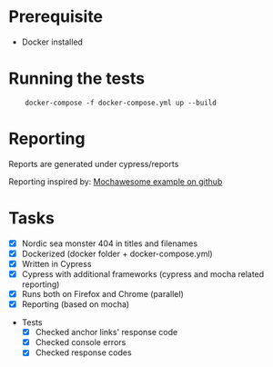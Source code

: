 
# Prerequisite
* Docker installed

# Running the tests
        docker-compose -f docker-compose.yml up --build

# Reporting
Reports are generated under cypress/reports

Reporting inspired by: [Mochawesome example on github](https://github.com/qaboxletstest/cypress-docker-mochawesome-crossbrowser)

# Tasks
- [x] Nordic sea monster 404 in titles and filenames
- [x] Dockerized (docker folder + docker-compose.yml)
- [x] Written in Cypress
- [x] Cypress with additional frameworks (cypress and mocha related reporting)
- [x] Runs both on Firefox and Chrome (parallel)
- [x] Reporting (based on mocha)
- Tests
  - [x] Checked anchor links' response code
  - [x] Checked console errors
  - [x] Checked response codes